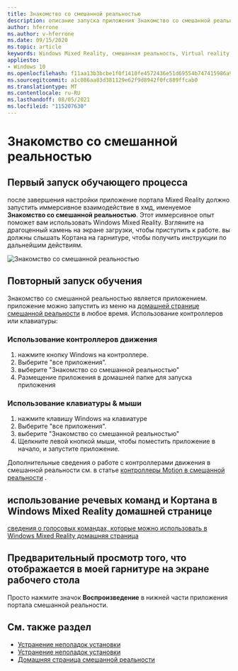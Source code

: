 ```yaml
---
title: Знакомство со смешанной реальностью
description: описание запуска приложения Знакомство со смешанной реальностью и навигации по Windows Mixed Reality.
author: hferrone
ms.author: v-hferrone
ms.date: 09/15/2020
ms.topic: article
keywords: Windows Mixed Reality, смешанная реальность, Virtual reality, VR, MR, руководство, начало работы
appliesto:
- Windows 10
ms.openlocfilehash: f11aa13b3bcbe1f0f1410fe4572436e51d69554b747415986a9a06036d95f64b
ms.sourcegitcommit: a1c086aa83d381129e62f9d8942f0fc889ffcab0
ms.translationtype: MT
ms.contentlocale: ru-RU
ms.lasthandoff: 08/05/2021
ms.locfileid: "115207630"
---
```

# <a name="learn-mixed-reality"></a>Знакомство со смешанной реальностью

## <a name="running-the-learning-experience-for-the-first-time"></a>Первый запуск обучающего процесса

после завершения настройки приложение портала Mixed Reality должно запустить иммерсивное взаимодействие в хмд, именуемое **Знакомство со смешанной реальностью**. Этот иммерсивное опыт поможет вам использовать Windows Mixed Reality. Взгляните на драгоценный камень на экране загрузки, чтобы приступить к работе. вы должны слышать Кортана на гарнитуре, чтобы получить инструкции по дальнейшим действиям.

![Знакомство со смешанной реальностью](images/file-learnmixedrealitystart.png)

## <a name="rerun-the-learning-experience"></a>Повторный запуск обучения

Знакомство со смешанной реальностью является приложением. приложение можно запустить из меню на [домашней странице смешанной реальности](your-mixed-reality-home.md) в любое время. Использование контроллеров или клавиатуры:

### <a name="use-your-motion-controllers"></a>Использование контроллеров движения

1. нажмите кнопку Windows на контроллере.
2. Выберите "все приложения".
3. выберите "Знакомство со смешанной реальностью"
4. Размещение приложения в домашней папке для запуска приложения

### <a name="use-your-mouse--keyboard"></a>Использование клавиатуры & мыши

1. нажмите клавишу Windows на клавиатуре
2. Выберите "все приложения".
3. выберите "Знакомство со смешанной реальностью"
4. Щелкните левой кнопкой мыши, чтобы поместить приложение в начало, и запустите приложение.

Дополнительные сведения о работе с контроллерами движения в смешанной реальности см. в статье [контроллеры Motion в смешанной реальности](controllers-in-wmr.md) .

## <a name="use-voice-commands-and-cortana-inside-of-the-windows-mixed-reality-home"></a>использование речевых команд и Кортана в Windows Mixed Reality домашней странице

[сведения о голосовых командах, которые можно использовать в Windows Mixed Reality домашняя страница](https://support.microsoft.com/help/4041322/windows-10-speech-in-windows-mixed-reality)

## <a name="show-a-preview-of-what-im-seeing-in-my-headset-on-my-desktops-screen"></a>Предварительный просмотр того, что отображается в моей гарнитуре на экране рабочего стола

Просто нажмите значок **Воспроизведение** в нижней части приложения портала смешанной реальности.

## <a name="see-also"></a>См. также раздел

* [Устранение неполадок установки](installation_errors.md)
* [Устранение неполадок установки](wmr-setup-faq.yml)
* [Домашняя страница смешанной реальности](your-mixed-reality-home.md)
